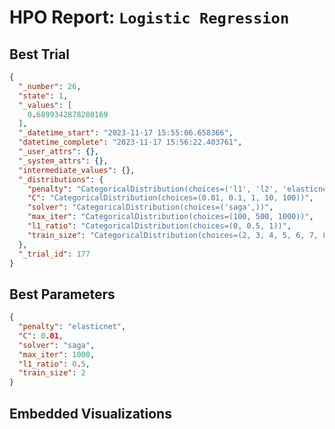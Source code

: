 # HPO Report: `Logistic Regression`

## Best Trial
```json
{
  "_number": 26,
  "state": 1,
  "_values": [
    0.6899342878280169
  ],
  "_datetime_start": "2023-11-17 15:55:06.658366",
  "datetime_complete": "2023-11-17 15:56:22.403761",
  "_user_attrs": {},
  "_system_attrs": {},
  "intermediate_values": {},
  "_distributions": {
    "penalty": "CategoricalDistribution(choices=('l1', 'l2', 'elasticnet'))",
    "C": "CategoricalDistribution(choices=(0.01, 0.1, 1, 10, 100))",
    "solver": "CategoricalDistribution(choices=('saga',))",
    "max_iter": "CategoricalDistribution(choices=(100, 500, 1000))",
    "l1_ratio": "CategoricalDistribution(choices=(0, 0.5, 1))",
    "train_size": "CategoricalDistribution(choices=(2, 3, 4, 5, 6, 7, 8, 9, 10))"
  },
  "_trial_id": 177
}
```

## Best Parameters
```json
{
  "penalty": "elasticnet",
  "C": 0.01,
  "solver": "saga",
  "max_iter": 1000,
  "l1_ratio": 0.5,
  "train_size": 2
}
```

## Embedded Visualizations

```{include} "./data/hyperparameter-optimization/Logistic Regression/visualizations/logistic_regression_plot_param_importances.html"

```

```{include} "./data/hyperparameter-optimization/Logistic Regression/visualizations/logistic_regression_plot_plot_slice.html"

```

```{include} "./data/hyperparameter-optimization/Logistic Regression/visualizations/logistic_regression_plot_parallel_coordinates.html"

```

```{include} "./data/hyperparameter-optimization/Logistic Regression/visualizations/logistic_regression_plot_rank.html"

```

```{include} "./data/hyperparameter-optimization/Logistic Regression/visualizations/logistic_regression_plot_contour.html"

```

```{include} "./data/hyperparameter-optimization/Logistic Regression/visualizations/logistic_regression_plot_edf.html"

```

```{include} "./data/hyperparameter-optimization/Logistic Regression/visualizations/logistic_regression_plot_optimization_history.html"

```
